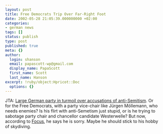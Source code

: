 ```yaml
---
layout: post
title: Free Democrats Trip Over Far-Right Foot
date: 2002-05-28 21:05:39.000000000 +02:00
categories:
- german news
tags: []
status: publish
type: post
published: true
meta: {}
author:
  login: shanson
  email: papascott-wp@gmail.com
  display_name: PapaScott
  first_name: Scott
  last_name: Hanson
excerpt: !ruby/object:Hpricot::Doc
  options: {}
---
```

<p>JTA: <a href="http://www.jta.org/page_view_story.asp?intarticleid=11353&amp;intcategoryid=2">Large German party in turmoil over accusations of anti-Semitism</a>. Or for the Free Democrats, with a party vice-chair like Jürgen Möllemann, who needs enemies? Is his flirt with anti-Semetism just stupid, or is he trying to sabotage party chair and chancellor candidate Westerwelle? But now, according to <a href="http://www.focus.de/G/GN/gn.htm?snr=106128&amp;streamsnr=7&amp;q=1">Focus</a>, he says he is sorry. Maybe he should stick to his hobby of skydiving.</p>
